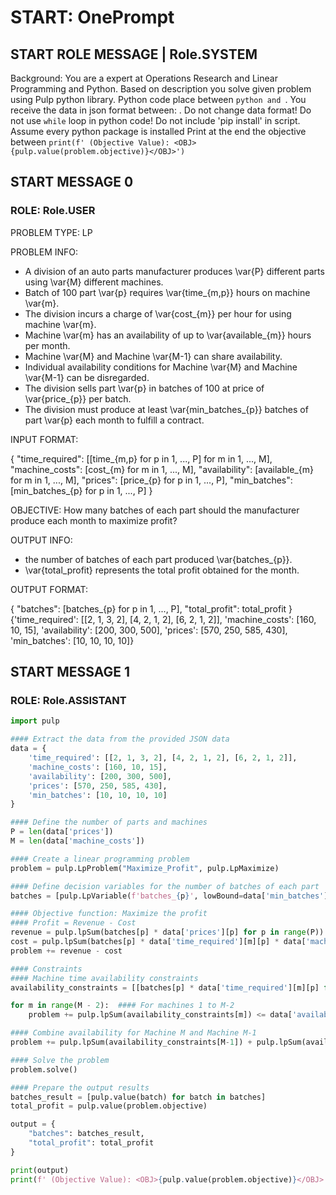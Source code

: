 # START: OnePrompt 
## START ROLE MESSAGE | Role.SYSTEM 
Background: You are a expert at Operations Research and Linear Programming and Python. Based on description you solve given problem using Pulp python library. Python code place between ```python and ```. You receive the data in json format between: <DATA></DATA>. Do not change data format! Do not use `while` loop in python code! Do not include 'pip install' in script. Assume every python package is installed Print at the end the objective between <OBJ></OBJ> `print(f' (Objective Value): <OBJ>{pulp.value(problem.objective)}</OBJ>')`  
## START MESSAGE 0 
### ROLE: Role.USER
<DESCRIPTION>
PROBLEM TYPE: LP

PROBLEM INFO:

- A division of an auto parts manufacturer produces \var{P} different parts using \var{M} different machines.
- Batch of 100 part \var{p} requires \var{time_{m,p}} hours on machine \var{m}.
- The division incurs a charge of \var{cost_{m}} per hour for using machine \var{m}.
- Machine \var{m} has an availability of up to \var{available_{m}} hours per month.
- Machine \var{M} and Machine \var{M-1} can share availability.
- Individual availability conditions for Machine \var{M} and Machine \var{M-1} can be disregarded.
- The division sells part \var{p} in batches of 100 at price of \var{price_{p}} per batch.
- The division must produce at least \var{min_batches_{p}} batches of part \var{p} each month to fulfill a contract.

INPUT FORMAT: 

{
    "time_required": [[time_{m,p} for p in 1, ..., P] for m in 1, ..., M],
    "machine_costs": [cost_{m} for m in 1, ..., M],
    "availability": [available_{m} for m in 1, ..., M],
    "prices": [price_{p} for p in 1, ..., P],
    "min_batches": [min_batches_{p} for p in 1, ..., P]
}

OBJECTIVE: How many batches of each part should the manufacturer produce each month to maximize profit?

OUTPUT INFO:

- the number of batches of each part produced \var{batches_{p}}.
- \var{total_profit} represents the total profit obtained for the month.

OUTPUT FORMAT:

{
    "batches": [batches_{p} for p in 1, ..., P],
    "total_profit": total_profit
}
</DESCRIPTION>
<DATA>
{'time_required': [[2, 1, 3, 2], [4, 2, 1, 2], [6, 2, 1, 2]], 'machine_costs': [160, 10, 15], 'availability': [200, 300, 500], 'prices': [570, 250, 585, 430], 'min_batches': [10, 10, 10, 10]}</DATA>


## START MESSAGE 1 
### ROLE: Role.ASSISTANT
```python
import pulp

#### Extract the data from the provided JSON data
data = {
    'time_required': [[2, 1, 3, 2], [4, 2, 1, 2], [6, 2, 1, 2]],
    'machine_costs': [160, 10, 15],
    'availability': [200, 300, 500],
    'prices': [570, 250, 585, 430],
    'min_batches': [10, 10, 10, 10]
}

#### Define the number of parts and machines
P = len(data['prices'])
M = len(data['machine_costs'])

#### Create a linear programming problem
problem = pulp.LpProblem("Maximize_Profit", pulp.LpMaximize)

#### Define decision variables for the number of batches of each part
batches = [pulp.LpVariable(f'batches_{p}', lowBound=data['min_batches'][p], cat='Continuous') for p in range(P)]

#### Objective function: Maximize the profit
#### Profit = Revenue - Cost
revenue = pulp.lpSum(batches[p] * data['prices'][p] for p in range(P))
cost = pulp.lpSum(batches[p] * data['time_required'][m][p] * data['machine_costs'][m] for m in range(M) for p in range(P))
problem += revenue - cost

#### Constraints
#### Machine time availability constraints
availability_constraints = [[batches[p] * data['time_required'][m][p] for p in range(P)] for m in range(M)]

for m in range(M - 2):  #### For machines 1 to M-2
    problem += pulp.lpSum(availability_constraints[m]) <= data['availability'][m]

#### Combine availability for Machine M and Machine M-1
problem += pulp.lpSum(availability_constraints[M-1]) + pulp.lpSum(availability_constraints[M-2]) <= data['availability'][M-1] + data['availability'][M-2]

#### Solve the problem
problem.solve()

#### Prepare the output results
batches_result = [pulp.value(batch) for batch in batches]
total_profit = pulp.value(problem.objective)

output = {
    "batches": batches_result,
    "total_profit": total_profit
}

print(output)
print(f' (Objective Value): <OBJ>{pulp.value(problem.objective)}</OBJ>')
```

